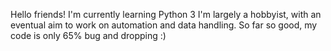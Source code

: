 Hello friends!
I'm currently learning Python 3
I'm largely a hobbyist, with an eventual aim to work on automation and data handling.
So far so good, my code is only 65% bug and dropping :)

<!---
sadcoffee29/sadcoffee29 is a ✨ special ✨ repository because its `README.md` (this file) appears on your GitHub profile.
You can click the Preview link to take a look at your changes.
--->
